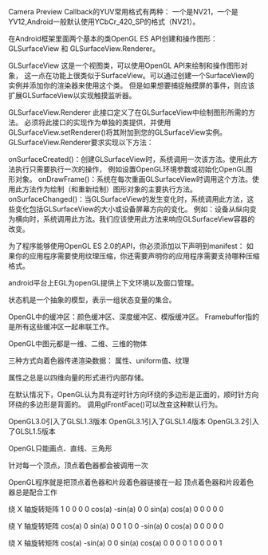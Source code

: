 Camera Preview Callback的YUV常用格式有两种：
一个是NV21，一个是YV12,Android一般默认使用YCbCr_420_SP的格式（NV21）。

在Android框架里面两个基本的类OpenGL ES API创建和操作图形： GLSurfaceView 和 GLSurfaceView.Renderer。

GLSurfaceView
这是一个视图类，可以使用OpenGL API来绘制和操作图形对象，
这一点在功能上很类似于SurfaceView。可以通过创建一个SurfaceView的实例并添加你的渲染器来使用这个类。
但是如果想要捕捉触摸屏的事件，则应该扩展GLSurfaceView以实现触摸监听器。

GLSurfaceView.Renderer
此接口定义了在GLSurfaceView中绘制图形所需的方法。
必须将此接口的实现作为单独的类提供，并使用GLSurfaceView.setRenderer()将其附加到您的GLSurfaceView实例。
GLSurfaceView.Renderer要求实现以下方法：

onSurfaceCreated()：创建GLSurfaceView时，系统调用一次该方法。使用此方法执行只需要执行一次的操作，
例如设置OpenGL环境参数或初始化OpenGL图形对象。
onDrawFrame()：系统在每次重画GLSurfaceView时调用这个方法。使用此方法作为绘制（和重新绘制）图形对象的主要执行方法。
onSurfaceChanged()：当GLSurfaceView的发生变化时，系统调用此方法，这些变化包括GLSurfaceView的大小或设备屏幕方向的变化。
例如：设备从纵向变为横向时，系统调用此方法。我们应该使用此方法来响应GLSurfaceView容器的改变。

为了程序能够使用OpenGL ES 2.0的API，你必须添加以下声明到manifest：
<uses-feature android:glEsVersion="0x00020000" android:required="true" />
如果你的应用程序需要使用纹理压缩，你还需要声明你的应用程序需要支持哪种压缩格式。
<supports-gl-texture android:name="GL_OES_compressed_ETC1_RGB8_texture" />
<supports-gl-texture android:name="GL_OES_compressed_paletted_texture" />


android平台上EGL为openGL提供上下文环境以及窗口管理。

状态机是一个抽象的模型，表示一组状态变量的集合。

OpenGL中的缓冲区：颜色缓冲区、深度缓冲区、模版缓冲区。
Framebuffer指的是所有这些缓冲区一起串联工作。

OpenGL中图元都是一维、二维、三维的物体

三种方式向着色器传递渲染数据：
属性、uniform值、纹理

属性之总是以四维向量的形式进行内部存储。

在默认情况下，OpenGL认为具有逆时针方向环绕的多边形是正面的，顺时针方向环绕的多边形是背面的。
调用glFrontFace()可以改变这种默认行为。

OpenGL3.0引入了GLSL1.3版本
OpenGL3.1引入了GLSL1.4版本
OpenGL3.2引入了GLSL1.5版本

OpenGL只能画点、直线、三角形

针对每一个顶点，顶点着色器都会被调用一次

OpenGL程序就是把顶点着色器和片段着色器链接在一起
顶点着色器和片段着色器总是配合工作


绕 X 轴旋转矩阵
1       0       0       0
0     cos(a)  -sin(a)   0
0     sin(a)  cos(a)    0
0       0       0       0


绕 Y 轴旋转矩阵
cos(a)    0     sin(a)    0
  0       1       0       0
-sin(a)   0     cos(a)    0
  0       0       0       0


绕 X 轴旋转矩阵
cos(a)     -sin(a)  0   0
sin(a)     cos(a)   0   0
  0           0     1   0
  0           0     0   1






